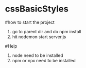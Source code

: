 # cssBasicStyles

#how to start the project
1. go to parent dir and do npm install
2. hit nodemon start server.js

#Help 
1. node need to be installed 
2. npm or npx need to be installed

